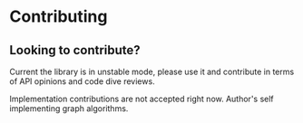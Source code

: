 # Contributing

## Looking to contribute? 

Current the library is in unstable mode, please use it and contribute in terms of API opinions and code dive reviews.

Implementation contributions are not accepted right now. Author's self implementing graph algorithms.
